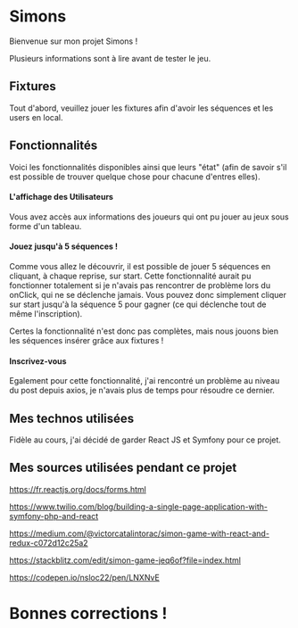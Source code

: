 # Simons
Bienvenue sur mon projet Simons ! 

Plusieurs informations sont à lire avant de tester le jeu.

## Fixtures
Tout d'abord, veuillez jouer les fixtures afin d'avoir les séquences et les users en local.

## Fonctionnalités
Voici les fonctionnalités disponibles ainsi que leurs "état" (afin de savoir s'il est possible de trouver quelque chose pour chacune d'entres elles).
#### L'affichage des Utilisateurs
Vous avez accès aux informations des joueurs qui ont pu jouer au jeux sous forme d'un tableau.
#### Jouez jusqu'à 5 séquences !
Comme vous allez le découvrir, il est possible de jouer 5 séquences en cliquant, à chaque reprise, sur start. Cette fonctionnalité aurait pu fonctionner totalement si je n'avais pas rencontrer de problème lors du onClick, qui ne se déclenche jamais. Vous pouvez donc simplement cliquer sur start jusqu'à la séquence 5 pour gagner (ce qui déclenche tout de même l'inscription). 

Certes la fonctionnalité n'est donc pas complètes, mais nous jouons bien les séquences insérer grâce aux fixtures !
#### Inscrivez-vous
Egalement pour cette fonctionnalité, j'ai rencontré un problème au niveau du post depuis axios, je n'avais plus de temps pour résoudre ce dernier.

## Mes technos utilisées
Fidèle au cours, j'ai décidé de garder React JS et Symfony pour ce projet.

## Mes sources utilisées pendant ce projet

https://fr.reactjs.org/docs/forms.html

https://www.twilio.com/blog/building-a-single-page-application-with-symfony-php-and-react

https://medium.com/@victorcatalintorac/simon-game-with-react-and-redux-c072d12c25a2

https://stackblitz.com/edit/simon-game-jeq6of?file=index.html

https://codepen.io/nsloc22/pen/LNXNvE

# Bonnes corrections !
